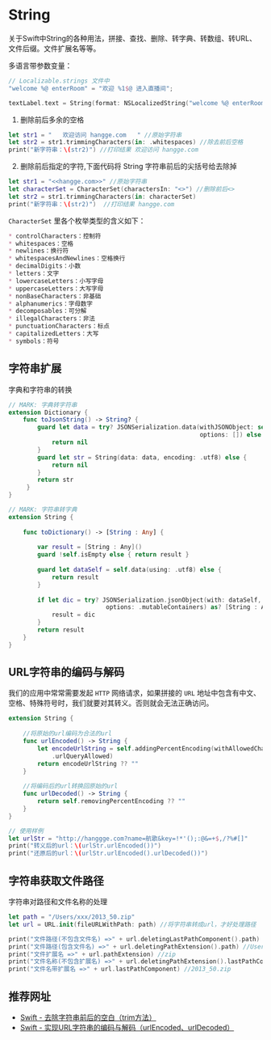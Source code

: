 # String
关于Swift中String的各种用法，拼接、查找、删除、转字典、转数组、转URL、文件后缀。文件扩展名等等。

多语言带参数变量：
```swift
// Localizable.strings 文件中
"welcome %@ enterRoom" = "欢迎 %1$@ 进入直播间";

textLabel.text = String(format: NSLocalizedString("welcome %@ enterRoom", comment: "欢迎xxx进入直播间"), showText)
```

1. 删除前后多余的空格
```swift
let str1 = "   欢迎访问 hangge.com   " //原始字符串
let str2 = str1.trimmingCharacters(in: .whitespaces) //除去前后空格
print("新字符串：\(str2)") //打印结果 欢迎访问 hangge.com
```

2. 删除前后指定的字符,下面代码将 String 字符串前后的尖括号给去除掉
```swift
let str1 = "<<hangge.com>>" //原始字符串
let characterSet = CharacterSet(charactersIn: "<>") //删除前后<>
let str2 = str1.trimmingCharacters(in: characterSet)
print("新字符串：\(str2)")  //打印结果 hangge.com
```

`CharacterSet` 里各个枚举类型的含义如下：
```markdown
* controlCharacters：控制符
* whitespaces：空格
* newlines：换行符
* whitespacesAndNewlines：空格换行
* decimalDigits：小数
* letters：文字
* lowercaseLetters：小写字母
* uppercaseLetters：大写字母
* nonBaseCharacters：非基础
* alphanumerics：字母数字
* decomposables：可分解
* illegalCharacters：非法
* punctuationCharacters：标点
* capitalizedLetters：大写
* symbols：符号
```

## 字符串扩展

字典和字符串的转换
```swift
// MARK: 字典转字符串
extension Dictionary {
    func toJsonString() -> String? {
        guard let data = try? JSONSerialization.data(withJSONObject: self,
                                                     options: []) else {
            return nil
        }
        guard let str = String(data: data, encoding: .utf8) else {
            return nil
        }
        return str
     }
}

// MARK: 字符串转字典
extension String {
    
    func toDictionary() -> [String : Any] {
        
        var result = [String : Any]()
        guard !self.isEmpty else { return result }
        
        guard let dataSelf = self.data(using: .utf8) else {
            return result
        }
        
        if let dic = try? JSONSerialization.jsonObject(with: dataSelf,
                           options: .mutableContainers) as? [String : Any] {
            result = dic
        }
        return result
    }
}
```

## URL字符串的编码与解码
我们的应用中常常需要发起 `HTTP` 网络请求，如果拼接的 `URL` 地址中包含有中文、空格、特殊符号时，我们就要对其转义。否则就会无法正确访问。


```swift
extension String {
     
    //将原始的url编码为合法的url
    func urlEncoded() -> String {
        let encodeUrlString = self.addingPercentEncoding(withAllowedCharacters:
            .urlQueryAllowed)
        return encodeUrlString ?? ""
    }
     
    //将编码后的url转换回原始的url
    func urlDecoded() -> String {
        return self.removingPercentEncoding ?? ""
    }
}

// 使用样例
let urlStr = "http://hanggge.com?name=航歌&key=!*'();:@&=+$,/?%#[]"
print("转义后的url：\(urlStr.urlEncoded())")
print("还原后的url：\(urlStr.urlEncoded().urlDecoded())")
```

## 字符串获取文件路径
字符串对路径和文件名称的处理
```swift
let path = "/Users/xxx/2013_50.zip"
let url = URL.init(fileURLWithPath: path) //将字符串转成url，才好处理路径

print("文件路径(不包含文件名) =>" + url.deletingLastPathComponent().path) //Users/xxx
print("文件路径(包含文件名) =>" + url.deletingPathExtension().path) //Users/xxx/2013_50
print("文件扩展名 =>" + url.pathExtension) //zip
print("文件名称(不包含扩展名) =>" + url.deletingPathExtension().lastPathComponent) //2013_50
print("文件名带扩展名 =>" + url.lastPathComponent) //2013_50.zip
```

## 推荐网址
* [Swift - 去除字符串前后的空白（trim方法）](https://www.hangge.com/blog/cache/detail_1649.html)
* [Swift - 实现URL字符串的编码与解码（urlEncoded、urlDecoded）](https://www.hangge.com/blog/cache/detail_1583.html)